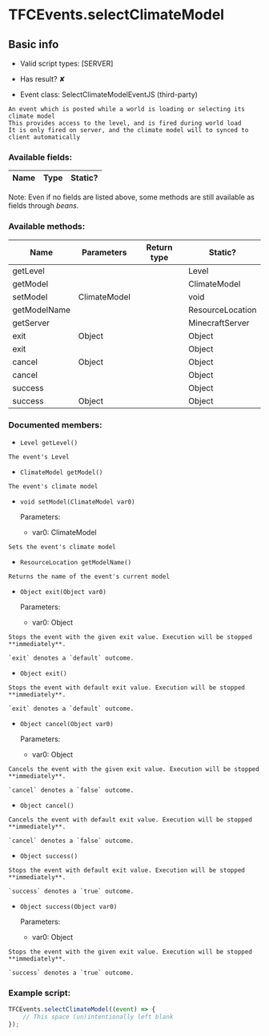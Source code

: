 # TFCEvents.selectClimateModel

## Basic info

- Valid script types: [SERVER]

- Has result? ✘

- Event class: SelectClimateModelEventJS (third-party)

```
An event which is posted while a world is loading or selecting its climate model
This provides access to the level, and is fired during world load
It is only fired on server, and the climate model will to synced to client automatically
```

### Available fields:

| Name | Type | Static? |
| ---- | ---- | ------- |

Note: Even if no fields are listed above, some methods are still available as fields through *beans*.

### Available methods:

| Name | Parameters | Return type | Static? |
| ---- | ---------- | ----------- | ------- |
| getLevel |  |  | Level | ✘ |
| getModel |  |  | ClimateModel | ✘ |
| setModel | ClimateModel |  | void | ✘ |
| getModelName |  |  | ResourceLocation | ✘ |
| getServer |  |  | MinecraftServer | ✘ |
| exit | Object |  | Object | ✘ |
| exit |  |  | Object | ✘ |
| cancel | Object |  | Object | ✘ |
| cancel |  |  | Object | ✘ |
| success |  |  | Object | ✘ |
| success | Object |  | Object | ✘ |


### Documented members:

- `Level getLevel()`
```
The event's Level
```

- `ClimateModel getModel()`
```
The event's climate model
```

- `void setModel(ClimateModel var0)`

  Parameters:
  - var0: ClimateModel

```
Sets the event's climate model
```

- `ResourceLocation getModelName()`
```
Returns the name of the event's current model
```

- `Object exit(Object var0)`

  Parameters:
  - var0: Object

```
Stops the event with the given exit value. Execution will be stopped **immediately**.

`exit` denotes a `default` outcome.
```

- `Object exit()`
```
Stops the event with default exit value. Execution will be stopped **immediately**.

`exit` denotes a `default` outcome.
```

- `Object cancel(Object var0)`

  Parameters:
  - var0: Object

```
Cancels the event with the given exit value. Execution will be stopped **immediately**.

`cancel` denotes a `false` outcome.
```

- `Object cancel()`
```
Cancels the event with default exit value. Execution will be stopped **immediately**.

`cancel` denotes a `false` outcome.
```

- `Object success()`
```
Stops the event with default exit value. Execution will be stopped **immediately**.

`success` denotes a `true` outcome.
```

- `Object success(Object var0)`

  Parameters:
  - var0: Object

```
Stops the event with the given exit value. Execution will be stopped **immediately**.

`success` denotes a `true` outcome.
```



### Example script:

```js
TFCEvents.selectClimateModel((event) => {
	// This space (un)intentionally left blank
});
```

